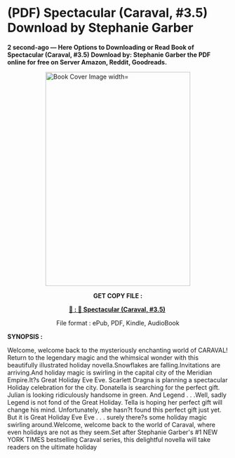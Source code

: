 # (PDF) Spectacular (Caraval, #3.5) Download by Stephanie Garber

<p><strong>2 second-ago &mdash; Here Options to Downloading or Read Book of Spectacular (Caraval, #3.5) Download by: Stephanie Garber the PDF online for free on Server Amazon, Reddit, Goodreads.</strong></p><p><a href="https://us.ebookarea.xyz/?book=203578793-spectacular"><img style="display: block; margin-left: auto; margin-right: auto;" src="https://i.gr-assets.com/images/S/compressed.photo.goodreads.com/books/1720386607l/203578793.jpg" alt="Book Cover Image width=" width="330" height="488" /></a></p><p style="text-align: center;"><strong>GET COPY FILE :</strong></p><p style="text-align: center;"><strong><a href="https://us.ebookarea.xyz/?book=203578793-spectacular" target="_blank" rel="noopener">📢 : 🔗 Spectacular (Caraval, #3.5)</a>&nbsp;</strong></p><p style="text-align: center;">File format : ePub, PDF, Kindle, AudioBook</p><p><strong>SYNOPSIS :</strong></p><p>Welcome, welcome back to the mysteriously enchanting world of CARAVAL! Return to the legendary magic and the whimsical wonder with this beautifully illustrated holiday novella.Snowflakes are falling.Invitations are arriving.And holiday magic is swirling in the capital city of the Meridian Empire.It?s Great Holiday Eve Eve. Scarlett Dragna is planning a spectacular Holiday celebration for the city. Donatella is searching for the perfect gift. Julian is looking ridiculously handsome in green. And Legend . . .Well, sadly Legend is not fond of the Great Holiday. Tella is hoping her perfect gift will change his mind. Unfortunately, she hasn?t found this perfect gift just yet. But it is Great Holiday Eve Eve . . . surely there?s some holiday magic swirling around.Welcome, welcome back to the world of Caraval, where even holidays are not as they seem.Set after Stephanie Garber's #1 NEW YORK TIMES bestselling Caraval series, this delightful novella will take readers on the ultimate holiday </p>
